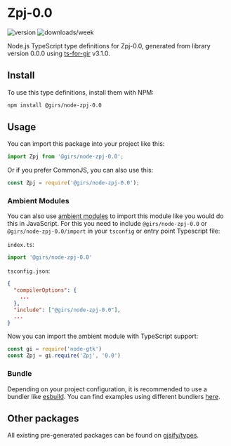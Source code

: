 
# Zpj-0.0

![version](https://img.shields.io/npm/v/@girs/node-zpj-0.0)
![downloads/week](https://img.shields.io/npm/dw/@girs/node-zpj-0.0)


Node.js TypeScript type definitions for Zpj-0.0, generated from library version 0.0.0 using [ts-for-gir](https://github.com/gjsify/ts-for-gir) v3.1.0.


## Install

To use this type definitions, install them with NPM:
```bash
npm install @girs/node-zpj-0.0
```

## Usage

You can import this package into your project like this:
```ts
import Zpj from '@girs/node-zpj-0.0';
```

Or if you prefer CommonJS, you can also use this:
```ts
const Zpj = require('@girs/node-zpj-0.0');
```

### Ambient Modules

You can also use [ambient modules](https://github.com/gjsify/ts-for-gir/tree/main/packages/cli#ambient-modules) to import this module like you would do this in JavaScript.
For this you need to include `@girs/node-zpj-0.0` or `@girs/node-zpj-0.0/import` in your `tsconfig` or entry point Typescript file:

`index.ts`:
```ts
import '@girs/node-zpj-0.0'
```

`tsconfig.json`:
```json
{
  "compilerOptions": {
    ...
  },
  "include": ["@girs/node-zpj-0.0"],
  ...
}
```

Now you can import the ambient module with TypeScript support: 

```ts
const gi = require('node-gtk')
const Zpj = gi.require('Zpj', '0.0')
```


### Bundle

Depending on your project configuration, it is recommended to use a bundler like [esbuild](https://esbuild.github.io/). You can find examples using different bundlers [here](https://github.com/gjsify/ts-for-gir/tree/main/examples).

## Other packages

All existing pre-generated packages can be found on [gjsify/types](https://github.com/gjsify/types).

